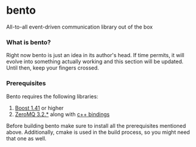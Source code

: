 bento
===

All-to-all event-driven communication library out of the box

### What is bento?

Right now bento is just an idea in its author's head. If time permits, it will evolve into something actually working and this section will be updated. Until then, keep your fingers crossed.

### Prerequisites
Bento requires the following libraries:

1. [Boost 1.41](http://boost.org) or higher
2. [ZeroMQ 3.2.*](http://zeromq.org) along with [c++ bindings](https://github.com/zeromq/cppzmq)

Before building bento make sure to install all the prerequisites mentioned above. Additionally, cmake is used in the build process, so you might need that one as well. 

